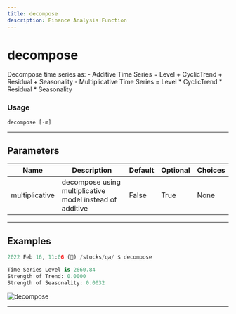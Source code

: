 ```yaml
---
title: decompose
description: Finance Analysis Function
---
```


# decompose

Decompose time series as: - Additive Time Series = Level + CyclicTrend + Residual + Seasonality - Multiplicative Time Series = Level * CyclicTrend * Residual * Seasonality

### Usage

```python
decompose [-m]
```

---

## Parameters

| Name | Description | Default | Optional | Choices |
| ---- | ----------- | ------- | -------- | ------- |
| multiplicative | decompose using multiplicative model instead of additive | False | True | None |


---

## Examples

```python
2022 Feb 16, 11:06 (🦋) /stocks/qa/ $ decompose

Time-Series Level is 2660.84
Strength of Trend: 0.0000
Strength of Seasonality: 0.0032
```
![decompose](https://user-images.githubusercontent.com/46355364/154306626-1c5ad11e-a2e9-4107-9aec-5cf18da5358e.png)

---
